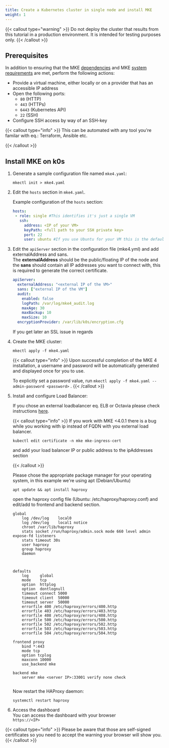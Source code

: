 ```yaml
---
title: Create a Kubernetes cluster in single node and install MKE
weight: 1
---
```


{{< callout type="warning" >}}
Do not deploy the cluster that results from this tutorial in a production environment. It is intended for testing purposes only.
{{< /callout >}}

## Prerequisites
In addition to ensuring that the MKE [dependencies](../../../getting-started/install-mke-cli) and MKE [system requirements](../../../getting-started/system-requirements) are met, perform the following actions:

- Provide a virtual machine, either locally or on a provider that has an accessible IP address
- Open the following ports:
  - `80` (HTTP)
  - `443` (HTTPs)
  - `6443` (Kubernetes API)
  - `22` (SSH)
- Configure SSH access by way of an SSH-key

{{< callout type="info" >}}
This can be automated with any tool you're familar with eq.: Terraform, Ansible etc.

{{< /callout >}}

## Install MKE on k0s

1. Generate a sample configuration file named `mke4.yaml`:

   ```shell
   mkectl init > mke4.yaml
   ```

2. Edit the `hosts` section in `mke4.yaml`.

   Example configuration of the `hosts` section:

    ```yaml
    hosts:
     - role: single #This identifies it's just a single VM
       ssh:
         address: <IP of your VM>
         keyPath: <full path to your SSH private key> 
         port: 22
         user: ubuntu #If you use Ubuntu for your VM this is the default user
    ```
3. Edit the `apiServer` section in the configuration file (mke4.yml) and add externalAddress and sans. \
   The **externalAddress** should be the public/floating IP of the node and the **sans** should contain all IP addresses you want to connect with, this is required to generate the correct certificate.
    ```yaml
    apiServer:
      externalAddress: "<external IP of the VM>"
      sans: ["external IP of the VM"]
      audit:
        enabled: false
        logPath: /var/log/mke4_audit.log
        maxAge: 30
        maxBackup: 10
        maxSize: 10
      encryptionProvider: /var/lib/k0s/encryption.cfg
    ```
    If you get later an SSL issue in regards 

4. Create the MKE cluster:

   ```shell
   mkectl apply -f mke4.yaml
   ```

   {{< callout type="info" >}}
   Upon successful completion of the MKE 4 installation, a username and password
   will be automatically generated and displayed once for you to use.

   To explicitly set a password value, run `mkectl apply -f mke4.yaml --admin-password <password>` .
   {{< /callout >}}   
  

5. Install and configure Load Balancer: 
 
    If you chose an external loadbalancer eq. ELB or Octavia please check instructions [here](https://docs.mirantis.com/mke-docs/docs/getting-started/system-requirements/#load-balancer-requirements).

    {{< callout type="info" >}}
    If you work with MKE <4.0.1 there is a bug while you working with ip instead of FQDN with you external load balancer.

    ```shell
    kubectl edit certificate -n mke mke-ingress-cert
    ```
    and add your load balancer IP or public address to the ipAddresses section

    {{< /callout >}}



    Please chose the appropriate package manager for your operating system, in this example we're using apt (Debian/Ubuntu)


    ```shell
    apt update && apt install haproxy
    ```

    open the haproxy config file (Ubuntu: /etc/haproxy/haproxy.conf) and edit/add to frontend and backend section. 

    ```shell
    global
        log /dev/log    local0 
        log /dev/log    local1 notice
        chroot /var/lib/haproxy
        stats socket /run/haproxy/admin.sock mode 660 level admin expose-fd listeners
        stats timeout 30s
        user haproxy
        group haproxy
        daemon



    defaults
        log     global
        mode    tcp
        option  httplog
        option  dontlognull
        timeout connect 5000
        timeout client  50000
        timeout server  50000
        errorfile 400 /etc/haproxy/errors/400.http
        errorfile 403 /etc/haproxy/errors/403.http
        errorfile 408 /etc/haproxy/errors/408.http
        errorfile 500 /etc/haproxy/errors/500.http
        errorfile 502 /etc/haproxy/errors/502.http
        errorfile 503 /etc/haproxy/errors/503.http
        errorfile 504 /etc/haproxy/errors/504.http

    frontend proxy
        bind *:443
        mode tcp
        option tcplog
        maxconn 10000
        use_backend mke

    backend mke
        server mke <server IP>:33001 verify none check
                                                     
    ```
    Now restart the HAProxy daemon:
    ```shell
    systemctl restart haproxy
    ````


6. Access the dashboard \
  You can access the dashboard with your browser \
  ```https://<IP>```

  {{< callout type="info" >}}
  Please be aware that those are self-signed certificates so you need to accept the warning your browser will show you.
  {{< /callout >}}   
